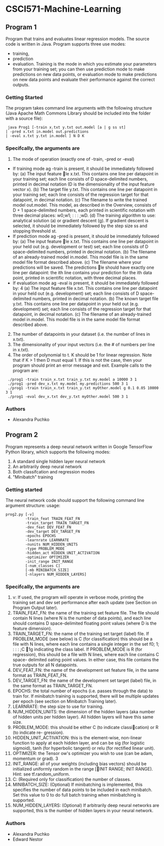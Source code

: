 # CSCI571-Machine-Learning


## Program 1

Program that trains and evaluates linear regression models. The source code is written in Java.
Program supports three use modes: 
* training, 
* prediction
* evaluation. 
Training is the mode in which you estimate your parameters from your training set; you can then use prediction mode to make predictions on new data points, or evaluation mode to make predictions on new data points and evaluate their performance against the correct outputs.

### Getting Started

The program takes command line arguments with the following structure (Java Apache Math Commons Library should be included into the folder with a source file):
```
 java Prog1 [-train x.txt y.txt out.model [a | g ss st]
| -pred x.txt in.model out.predictions
| -eval x.txt y.txt in.model ] N D K
```

### Specifcally, the arguments are
1. The mode of operation (exactly one of -train, -pred or -eval)
* If training mode 
ag -train is present, it should be immediately followed by:
(a) The input feature le x.txt. This contains one line per datapoint in your
training set; each line consists of D space-delimited numbers, printed in decimal
notation (D is the dimensionality of the input feature vector x).
(b) The target file y.txt. This contains one line per datapoint in your training
set; each line consists of the regression target for that datapoint, in decimal
notation.
(c) The filename to write the trained model out.model. This model, as described
in the Overview, consists of D + 1 space-delimited numbers, each printed in
scientific notation with three decimal places: w0;w1; : : : ;wD.
(d) The training algorithm to use: analytical solution (a) or gradient descent (g).
If gradient descent is selected, it should be immediately followed by the step
size ss and stopping threshold st.
* If prediction mode 
ag -pred is present, it should be immediately followed by:
(a) The input feature le x.txt. This contains one line per datapoint in your
held out (e.g. development or test) set; each line consists of D space-delimited
numbers, printed in decimal notation.
(b) The filename of an already-trained model in.model. This model file is in the
same model file format described above.
(c) The filename where your predictions will be saved. The predictions le should
have exactly one line per datapoint: the ith line contains your prediction for
the ith data point, printed in scientific notation, with three decimal places.
* If evaluation mode 
ag -eval is present, it should be immediately followed by:
4
(a) The input feature file x.txt. This contains one line per datapoint in your held
out (e.g. development) set; each line consists of D space-delimited numbers,
printed in decimal notation.
(b) The known target file y.txt. This contains one line per datapoint in your
held out (e.g. development) set; each line consists of the regression target for
that datapoint, in decimal notation.
(c) The filename of an already-trained model in.model. This model file is in the
same model file format described above.
2. The number of datapoints in your dataset (i.e. the number of lines in x.txt).
3. The dimensionality of your input vectors (i.e. the # of numbers per line in x.txt).
4. The order of polynomial to t. K should be 1 for linear regression.
Note that if K > 1 then D must equal 1. If this is not the case, then your program should
print an error message and exit.
Example calls to the program are:
```
 ./prog1 -train train_x.txt train_y.txt my.model a 10000 3 1
 ./prog1 -pred dev_x.txt my.model my.predictions 500 3 1
 ./prog1 -train train_x.txt train_y.txt myOther.model g 0.1 0.05 10000 3 1
 ./prog1 -eval dev_x.txt dev_y.txt myOther.model 500 3 1
```
### Authors
* Alexandra Puchko

## Program 2

Program represents a deep neural network written in Google TensorFlow Python library, which supports the following modes:
1. A standard single hidden layer neural network
2. An arbitrarily deep neural network
3. Both classifcation and regression modes
4. "Minibatch" training

### Getting started
The neural network code should support the following command line argument structure:
usage: 
```
prog2.py [-v]
         -train_feat TRAIN_FEAT_FN
         -train_target TRAIN_TARGET_FN
         -dev_feat DEV_FEAT_FN
         -dev_target DEV_TARGET_FN
         -epochs EPOCHS
         -learnrate LEARNRATE
         -nunits NUM_HIDDEN_UNITS
         -type PROBLEM_MODE
         -hidden_act HIDDEN_UNIT_ACTIVATION
         -optimizer OPTIMIZER
         -init_range INIT_RANGE
         [-num_classes C]
         [-mb MINIBATCH_SIZE]
         [-nlayers NUM_HIDDEN_LAYERS]
```

### Specifcally, the arguments are
1. v: If used, the program will operate in verbose mode, printing the training set and dev
set performance after each update (see Section on Program Output later).
2. TRAIN_FEAT_FN: the name of the training set feature file. The file should contain N lines
(where N is the number of data points), and each line should contains D space-delimited
floating point values (where D is the feature dimension).
3. TRAIN_TARGET_FN: the name of the training set target (label) file. If PROBLEM_MODE (see
below) is C (for classification) this should be a file with N lines, where each line contains
a single integer in the set f0; 1; : : : ;C 􀀀1g indicating the class label. If PROBLEM_MODE is
R (for regression), this should be a file with N lines, where each line contains C space-
delimited 
oating point values. In either case, this file contains the true outputs for all
N datapoints.
4. DEV_FEAT_FN: the name of the development set feature file, in the same format as
TRAIN_FEAT_FN.
5. DEV_TARGET_FN: the name of the development set target (label) file, in the same format
as TRAIN_TARGET_FN.
6. EPOCHS: the total number of epochs (i.e. passes through the data) to train for. If
minibatch training is supported, there will be multiple updates per epoch (see section
on Minibatch Training later).
7. LEARNRATE: the step size to use for training.
8. NUM_HIDDEN_UNITS: the dimension of the hidden layers (aka number of hidden units per
hidden layer). All hidden layers will have this same size.
9. PROBLEM_MODE: this should be either C (to indicate classication) or R (to indicate re-
gression).
10. HIDDEN_UNIT_ACTIVATION: this is the element-wise, non-linear function to apply at each
hidden layer, and can be sig (for logistic sigmoid), tanh (for hyperbolic tangent) or relu
(for rectified linear unit).
11. OPTIMIZER: the Tensor
ow's optimizer you wish to use (can be adam, momentum or grad).
3
12. INIT_RANGE: all of your weights (including bias vectors) should be initialized uniformly
random in the range [􀀀INIT RANGE; INIT RANGE). Hint: see tf.random_uniform.
13. C: (Required only for classification) the number of classes.
14. MINIBATCH_SIZE: (Optional) If minibatching is implemented, this specifies the number
of data points to be included in each minibatch. Set this value to 0 to do full batch
training when minibatching is supported.
15. NUM_HIDDEN_LAYERS: (Optional) If arbitrarily deep neural networks are supported, this
is the number of hidden layers in your neural network.

### Authors
* Alexandra Puchko
* Edward Nestor
